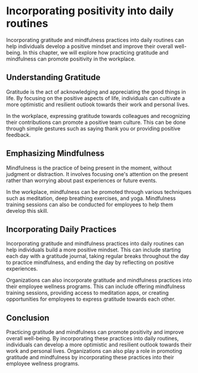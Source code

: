 Incorporating positivity into daily routines
=============================================================================================

Incorporating gratitude and mindfulness practices into daily routines can help individuals develop a positive mindset and improve their overall well-being. In this chapter, we will explore how practicing gratitude and mindfulness can promote positivity in the workplace.

Understanding Gratitude
-----------------------

Gratitude is the act of acknowledging and appreciating the good things in life. By focusing on the positive aspects of life, individuals can cultivate a more optimistic and resilient outlook towards their work and personal lives.

In the workplace, expressing gratitude towards colleagues and recognizing their contributions can promote a positive team culture. This can be done through simple gestures such as saying thank you or providing positive feedback.

Emphasizing Mindfulness
-----------------------

Mindfulness is the practice of being present in the moment, without judgment or distraction. It involves focusing one's attention on the present rather than worrying about past experiences or future events.

In the workplace, mindfulness can be promoted through various techniques such as meditation, deep breathing exercises, and yoga. Mindfulness training sessions can also be conducted for employees to help them develop this skill.

Incorporating Daily Practices
-----------------------------

Incorporating gratitude and mindfulness practices into daily routines can help individuals build a more positive mindset. This can include starting each day with a gratitude journal, taking regular breaks throughout the day to practice mindfulness, and ending the day by reflecting on positive experiences.

Organizations can also incorporate gratitude and mindfulness practices into their employee wellness programs. This can include offering mindfulness training sessions, providing access to meditation apps, or creating opportunities for employees to express gratitude towards each other.

Conclusion
----------

Practicing gratitude and mindfulness can promote positivity and improve overall well-being. By incorporating these practices into daily routines, individuals can develop a more optimistic and resilient outlook towards their work and personal lives. Organizations can also play a role in promoting gratitude and mindfulness by incorporating these practices into their employee wellness programs.
